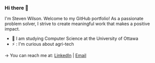 ### Hi there 👋

<!-- ![Visitors](https://api.visitorbadge.io/api/visitors?path=https%3A%2F%2Fgithub.com%2Fsteven-n-wilson&labelColor=%23d9e3f0&countColor=%2337d67a)
 -->
I'm Steven Wilson. Welcome to my GitHub portfolio! As a passionate problem solver, I strive to create meaningful work that makes a positive impact.


- :hammer: I am studying Computer Science at the University of Ottawa
- ⚡ : I'm curious about agri-tech

→ You can reach me at: [LinkedIn](https://www.linkedin.com/in/stevenwilsongt/) | [Email](mailto:stevenwilsonnunez@gmail.com)

